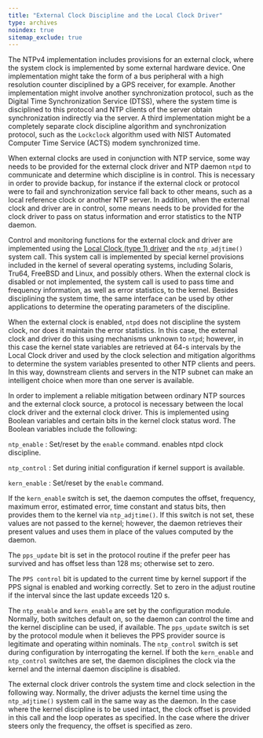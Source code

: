 ```yaml
---
title: "External Clock Discipline and the Local Clock Driver"
type: archives
noindex: true 
sitemap_exclude: true
--- 
```


The NTPv4 implementation includes provisions for an external clock, where the system clock is implemented by some external hardware device. One implementation might take the form of a bus peripheral with a high resolution counter disciplined by a GPS receiver, for example. Another implementation might involve another synchronization protocol, such as the Digital Time Synchronization Service (DTSS), where the system time is disciplined to this protocol and NTP clients of the server obtain synchronization indirectly via the server. A third implementation might be a completely separate clock discipline algorithm and synchronization protocol, such as the <code>Lockclock</code> algorithm used with NIST Automated Computer Time Service (ACTS) modem synchronized time.

When external clocks are used in conjunction with NTP service, some way needs to be provided for the external clock driver and NTP daemon <code>ntpd</code> to communicate and determine which discipline is in control. This is necessary in order to provide backup, for instance if the external clock or protocol were to fail and synchronization service fall back to other means, such as a local reference clock or another NTP server. In addition, when the external clock and driver are in control, some means needs to be provided for the clock driver to pass on status information and error statistics to the NTP daemon.

Control and monitoring functions for the external clock and driver are implemented using the [Local Clock (type 1) driver](/documentation/drivers/driver1/) and the <code>ntp_adjtime()</code> system call. This system call is implemented by special kernel provisions included in the kernel of several operating systems, including Solaris, Tru64, FreeBSD and Linux, and possibly others. When the external clock is disabled or not implemented, the system call is used to pass time and frequency information, as well as error statistics, to the kernel. Besides disciplining the system time, the same interface can be used by other applications to determine the operating parameters of the discipline.

When the external clock is enabled, <code>ntpd</code> does not discipline the system clock, nor does it maintain the error statistics. In this case, the external clock and driver do this using mechanisms unknown to <code>ntpd</code>; however, in this case the kernel state variables are retrieved at 64-s intervals by the Local Clock driver and used by the clock selection and mitigation algorithms to determine the system variables presented to other NTP clients and peers. In this way, downstream clients and servers in the NTP subnet can make an intelligent choice when more than one server is available.

In order to implement a reliable mitigation between ordinary NTP sources and the external clock source, a protocol is necessary between the local clock driver and the external clock driver. This is implemented using Boolean variables and certain bits in the kernel clock status word. The Boolean variables include the following:

<code>ntp_enable</code>
: Set/reset by the <code>enable</code> command. enables ntpd clock discipline.

<code>ntp_control</code>
: Set during initial configuration if kernel support is available.

<code>kern_enable</code>
: Set/reset by the <code>enable</code> command.

If the <code>kern_enable</code> switch is set, the daemon computes the offset, frequency, maximum error, estimated error, time constant and status bits, then provides them to the kernel via <code>ntp_adjtime()</code>. If this switch is not set, these values are not passed to the kernel; however, the daemon retrieves their present values and uses them in place of the values computed by the daemon.

The <code>pps_update</code> bit is set in the protocol routine if the prefer peer has survived and has offset less than 128 ms; otherwise set to zero.

The <code>PPS control</code> bit is updated to the current time by kernel support if the PPS signal is enabled and working correctly. Set to zero in the adjust routine if the interval since the last update exceeds 120 s.

The <code>ntp_enable</code> and <code>kern_enable</code> are set by the configuration module. Normally, both switches default on, so the daemon can control the time and the kernel discipline can be used, if available. The <code>pps_update</code> switch is set by the protocol module when it believes the PPS provider source is legitimate and operating within nominals. The <code>ntp_control</code> switch is set during configuration by interrogating the kernel. If both the <code>kern_enable</code> and <code>ntp_control</code> switches are set, the daemon disciplines the clock via the kernel and the internal daemon discipline is disabled.

The external clock driver controls the system time and clock selection in the following way. Normally, the driver adjusts the kernel time using the <code>ntp_adjtime()</code> system call in the same way as the daemon. In the case where the kernel discipline is to be used intact, the clock offset is provided in this call and the loop operates as specified. In the case where the driver steers only the frequency, the offset is specified as zero.